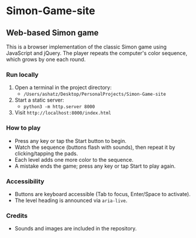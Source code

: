 # Simon-Game-site

## Web-based Simon game

This is a browser implementation of the classic Simon game using JavaScript and jQuery.
The player repeats the computer's color sequence, which grows by one each round.

### Run locally

1. Open a terminal in the project directory:
   - `/Users/ashatz/Desktop/PersonalProjects/Simon-Game-site`
2. Start a static server:
   - `python3 -m http.server 8000`
3. Visit `http://localhost:8000/index.html`

### How to play

- Press any key or tap the Start button to begin.
- Watch the sequence (buttons flash with sounds), then repeat it by clicking/tapping the pads.
- Each level adds one more color to the sequence.
- A mistake ends the game; press any key or tap Start to play again.

### Accessibility

- Buttons are keyboard accessible (Tab to focus, Enter/Space to activate).
- The level heading is announced via `aria-live`.

### Credits

- Sounds and images are included in the repository.
